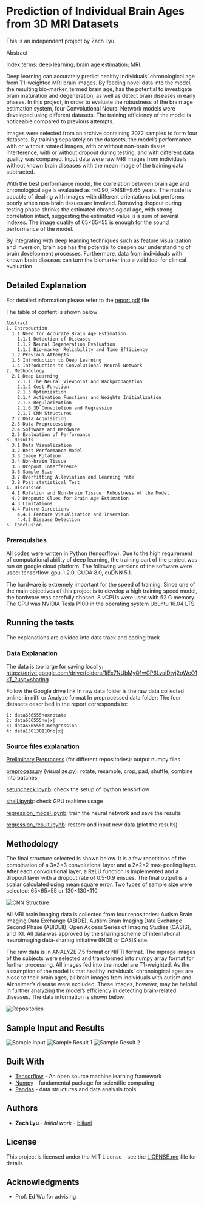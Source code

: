 # Prediction of Individual Brain Ages from 3D MRI Datasets

This is an independent project by Zach Lyu.

Abstract

Index terms: deep learning; brain age estimation; MRI.

Deep learning can accurately predict healthy individuals’ chronological age from T1-weighted MRI brain images. By feeding novel data into the model, the resulting bio-marker, termed brain age, has the potential to investigate brain maturation and degeneration, as well as detect brain diseases in early phases. In this project, in order to evaluate the robustness of the brain age estimation system, four Convolutional Neural Network models were developed using different datasets. The training efficiency of the model is noticeable compared to previous attempts.

Images were selected from an archive containing 2072 samples to form four datasets. By training separately on the datasets, the model’s performance with or without rotated images, with or without non-brain tissue interference, with or without dropout during testing, and with different data quality was compared. Input data were raw MRI images from individuals without known brain diseases with the mean image of the training data subtracted.

With the best performance model, the correlation between brain age and chronological age is evaluated as r=0.90, RMSE=9.66 years. The model is capable of dealing with images with different orientations but performs poorly when non-brain tissues are involved. Removing dropout during testing phase shrinks the estimated chronological age, with strong correlation intact, suggesting the estimated value is a sum of several indexes. The image quality of 65×65×55 is enough for the sound performance of the model.

By integrating with deep learning techniques such as feature visualization and inversion, brain age has the potential to deepen our understanding of brain development processes. Furthermore, data from individuals with known brain diseases can turn the biomarker into a valid tool for clinical evaluation.

## Detailed Explanation

For detailed information please refer to the [report.pdf](https://github.com/bijiuni/brain_age/blob/master/Lv%20Ruyi%20Final%20Report.pdf) file

The table of content is shown below

```
Abstract
1. Introduction
  1.1 Need for Accurate Brain Age Estimation
    1.1.1 Detection of Diseases
    1.1.2 Neural Degeneration Evaluation
    1.1.3 Bio-marker Reliability and Time Efficiency
  1.2 Previous Attempts
  1.3 Introduction to Deep Learning
  1.4 Introduction to Convolutional Neural Network
2. Methodology
  2.1 Deep Learning
    2.1.1 The Neural Viewpoint and Backpropagation
    2.1.2 Cost Function
    2.1.3 Optimization
    2.1.4 Activation Functions and Weights Initialization
    2.1.5 Regularization
    2.1.6 3D Convolution and Regression
    2.1.7 CNN Structures
  2.2 Data Acquisition
  2.3 Data Preprocessing
  2.4 Software and Hardware
  2.5 Evaluation of Performance
3. Results
  3.1 Data Visualization
  3.2 Best Performance Model
  3.3 Image Rotation
  3.4 Non-brain Tissue
  3.5 Dropout Interference
  3.6 Sample Size
  3.7 Overfitting Alleviation and Learning rate
  3.8 Post statistical Test
4. Discussion
  4.1 Rotation and Non-brain Tissue: Robustness of the Model
  4.2 Dropout: Clues for Brain Age Estimation
  4.3 Limitations
  4.4 Future Directions
    4.4.1 Feature Visualization and Inversion
    4.4.2 Disease Detection
5. Conclusion
```

### Prerequisites

All codes were written in Python (tensorflow). Due to the high requirement of computational ability of deep learning, the training part of the project was run on google cloud platform. The following versions of the software were used: tensorflow-gpu-1.2.0, CUDA 8.0, cuDNN 5.1.

The hardware is extremely important for the speed of training. Since one of the main objectives of this project is to develop a high training speed model, the hardware was carefully chosen. 8 vCPUs were used with 52 G memory. The GPU was NVIDIA Tesla P100 in the operating system Ubuntu 16.04 LTS.

## Running the tests

The explanations are divided into data track and coding track

### Data Explanation

The data is too large for saving locally:
https://drive.google.com/drive/folders/1jEx7NUbMyQ1wCP6LvaiDtyj2gWeO1kT_?usp=sharing

Follow the Google drive link
In raw data folder is the raw data collected online: in nifti or Analyze format
In preprocessed data folder:
The four datasets described in the report corresponds to:
```
1: data656555noxrotate
2: data656555no|x|
3: data656555b16regression
4: data130130110no|x|
```


### Source files explanation

[Preliminary Preprocess](https://github.com/bijiuni/brain_age/tree/master/Codes/Preliminary%20Preprocess) (for different repositories): output numpy files

[preprocess.py](https://github.com/bijiuni/brain_age/blob/master/Codes/preprocess.py) (visualize.py): rotate, resample, crop, pad, shuffle, combine into batches

[setupcheck.ipynb](https://github.com/bijiuni/brain_age/blob/master/Codes/setupcheck.ipynb): check the setup of ipython tensorflow

[shell.ipynb](https://github.com/bijiuni/brain_age/blob/master/Codes/shell.ipynb): check GPU realtime usage

[regression_model.ipynb](https://github.com/bijiuni/brain_age/blob/master/Codes/regression_model.ipynb): train the neural network and save the results

[regression_result.ipynb](https://github.com/bijiuni/brain_age/blob/master/Codes/regression_restore.ipynb): restore and input new data (plot the results)

## Methodology

The final structure selected is shown below. It is a few repetitions of the combination of a 3×3×3 convolutional layer and a 2×2×2 max-pooling layer. After each convolutional layer, a ReLU function is implemented and a dropout layer with a dropout rate of 0.5-0.9 ensues. The final output is a scalar calculated using mean square error. Two types of sample size were selected: 65×65×55 or 130×130×110.

![CNN Structure](https://github.com/bijiuni/brain_age/blob/master/img/structure.JPG)

All MRI brain imaging data is collected from four repositories: Autism Brain Imaging Data
Exchange (ABIDE), Autism Brain Imaging Data Exchange Second Phase (ABIDEII), Open
Access Series of Imaging Studies (OASIS), and IXI. All data was approved by the sharing
scheme of international neuroimaging data-sharing initiative (INDI) or OASIS site. 

The raw data is in ANALYZE 7.5 format or NIFTI format. The mprage images of the subjects were selected and transformed into numpy array format for further processing. All images fed into the model are T1-weighted. As the assumption of the model is that healthy individuals’ chronological ages are close to their brain ages, all brain images from individuals with autism and Alzheimer’s disease were excluded. These images, however, may be helpful in further analyzing the model’s efficiency in detecting brain-related diseases. The data information is shown below.

![Repositories](https://github.com/bijiuni/brain_age/blob/master/img/repository.JPG)

## Sample Input and Results

![Sample Input](https://github.com/bijiuni/brain_age/blob/master/img/sample_input.JPG)
![Sample Result 1](https://github.com/bijiuni/brain_age/blob/master/img/sample_result1.JPG)
![Sample Result 2](https://github.com/bijiuni/brain_age/blob/master/img/sample_result2.JPG)

## Built With

* [Tensorflow](https://www.tensorflow.org/) - An open source machine learning framework
* [Numpy](http://www.numpy.org/) - fundamental package for scientific computing
* [Pandas](https://pandas.pydata.org/) - data structures and data analysis tools


## Authors

* **Zach Lyu** - *Initial work* - [bijiuni](https://github.com/bijiuni)


## License

This project is licensed under the MIT License - see the [LICENSE.md](LICENSE.md) file for details

## Acknowledgments

* Prof. Ed Wu for advising
